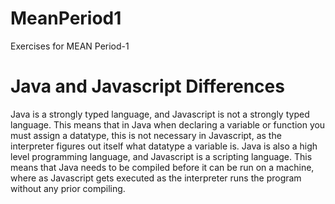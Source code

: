# MeanPeriod1
Exercises for MEAN Period-1

# Java and Javascript Differences
Java is a strongly typed language, and Javascript is not a strongly typed language. This means 
that in Java when declaring a variable or function you must assign a datatype, this is not necessary
in Javascript, as the interpreter figures out itself what datatype a variable is. Java is also 
a high level programming language, and Javascript is a scripting language. This means that Java
needs to be compiled before it can be run on a machine, where as Javascript gets executed as 
the interpreter runs the program without any prior compiling. 